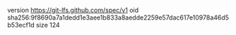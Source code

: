 version https://git-lfs.github.com/spec/v1
oid sha256:9f8690a7a1dedd1e3aee1b833a8aedde2259e57dac617e10978a46d5b53ecf1d
size 124
